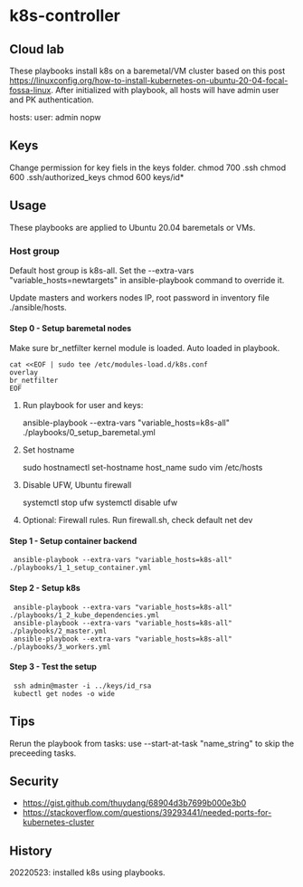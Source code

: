 # k8s-controller


## Cloud lab 
These playbooks install k8s on a baremetal/VM cluster based on this post <https://linuxconfig.org/how-to-install-kubernetes-on-ubuntu-20-04-focal-fossa-linux>. After initialized with playbook, all hosts will have admin user and PK authentication.

hosts:
    user: admin
    nopw

## Keys
Change permission for key fiels in the keys folder.
    chmod 700 .ssh
    chmod 600 .ssh/authorized_keys
    chmod 600 keys/id*

## Usage

These playbooks are applied to Ubuntu 20.04 baremetals or VMs.

### Host group
Default host group is k8s-all. Set the --extra-vars "variable_hosts=newtargets" in ansible-playbook command to override it.

Update masters and workers nodes IP, root password in inventory file ./ansible/hosts.

#### Step 0 - Setup baremetal nodes
Make sure br_netfilter kernel module is loaded. Auto loaded in playbook.

    cat <<EOF | sudo tee /etc/modules-load.d/k8s.conf
    overlay
    br_netfilter
    EOF


1. Run playbook for user and keys:

     ansible-playbook --extra-vars "variable_hosts=k8s-all" ./playbooks/0_setup_baremetal.yml

2. Set hostname

     sudo hostnamectl set-hostname host_name
     sudo vim /etc/hosts

3. Disable UFW, Ubuntu firewall

     systemctl stop ufw
     systemctl disable ufw

4. Optional: Firewall rules. Run firewall.sh, check default net dev

#### Step 1 - Setup container backend

     ansible-playbook --extra-vars "variable_hosts=k8s-all" ./playbooks/1_1_setup_container.yml

#### Step 2 - Setup k8s 

     ansible-playbook --extra-vars "variable_hosts=k8s-all" ./playbooks/1_2_kube_dependencies.yml
     ansible-playbook --extra-vars "variable_hosts=k8s-all" ./playbooks/2_master.yml
     ansible-playbook --extra-vars "variable_hosts=k8s-all" ./playbooks/3_workers.yml

#### Step 3 - Test the setup

     ssh admin@master -i ../keys/id_rsa
     kubectl get nodes -o wide


## Tips

Rerun the playbook from tasks: use --start-at-task "name_string" to skip the preceeding tasks.


## Security
- https://gist.github.com/thuydang/68904d3b7699b000e3b0
- https://stackoverflow.com/questions/39293441/needed-ports-for-kubernetes-cluster

## History

20220523: installed k8s using playbooks.
